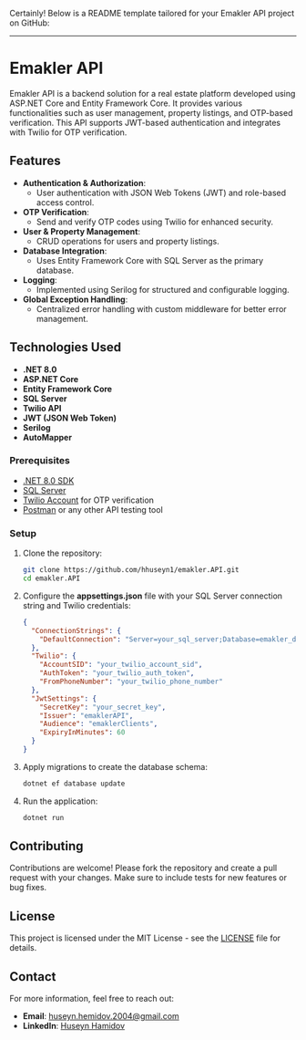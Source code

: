 Certainly! Below is a README template tailored for your Emakler API project on GitHub:

---

# Emakler API

Emakler API is a backend solution for a real estate platform developed using ASP.NET Core and Entity Framework Core. It provides various functionalities such as user management, property listings, and OTP-based verification. This API supports JWT-based authentication and integrates with Twilio for OTP verification. 

## Features

- **Authentication & Authorization**: 
  - User authentication with JSON Web Tokens (JWT) and role-based access control.
- **OTP Verification**: 
  - Send and verify OTP codes using Twilio for enhanced security.
- **User & Property Management**: 
  - CRUD operations for users and property listings.
- **Database Integration**: 
  - Uses Entity Framework Core with SQL Server as the primary database.
- **Logging**: 
  - Implemented using Serilog for structured and configurable logging.
- **Global Exception Handling**: 
  - Centralized error handling with custom middleware for better error management.

## Technologies Used

- **.NET 8.0**
- **ASP.NET Core**
- **Entity Framework Core**
- **SQL Server**
- **Twilio API**
- **JWT (JSON Web Token)**
- **Serilog**
- **AutoMapper**

### Prerequisites

- [.NET 8.0 SDK](https://dotnet.microsoft.com/download/dotnet/8.0)
- [SQL Server](https://www.microsoft.com/en-us/sql-server/sql-server-downloads)
- [Twilio Account](https://www.twilio.com/) for OTP verification
- [Postman](https://www.postman.com/) or any other API testing tool

### Setup

1. Clone the repository:

   ```bash
   git clone https://github.com/hhuseyn1/emakler.API.git
   cd emakler.API
   ```

2. Configure the **appsettings.json** file with your SQL Server connection string and Twilio credentials:

   ```json
   {
     "ConnectionStrings": {
       "DefaultConnection": "Server=your_sql_server;Database=emakler_db;Trusted_Connection=True;"
     },
     "Twilio": {
       "AccountSID": "your_twilio_account_sid",
       "AuthToken": "your_twilio_auth_token",
       "FromPhoneNumber": "your_twilio_phone_number"
     },
     "JwtSettings": {
       "SecretKey": "your_secret_key",
       "Issuer": "emaklerAPI",
       "Audience": "emaklerClients",
       "ExpiryInMinutes": 60
     }
   }
   ```

3. Apply migrations to create the database schema:

   ```bash
   dotnet ef database update
   ```

4. Run the application:

   ```bash
   dotnet run
   ```

## Contributing

Contributions are welcome! Please fork the repository and create a pull request with your changes. Make sure to include tests for new features or bug fixes.

## License

This project is licensed under the MIT License - see the [LICENSE](LICENSE) file for details.

## Contact

For more information, feel free to reach out:

- **Email**: [huseyn.hemidov.2004@gmail.com](mailto:your-email@example.com)
- **LinkedIn**: [Huseyn Hamidov](https://www.linkedin.com/in/huseyn-hemidov/)
